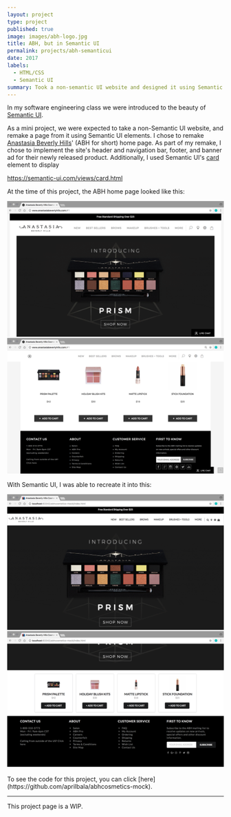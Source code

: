 ```yaml
---
layout: project
type: project
published: true
image: images/abh-logo.jpg
title: ABH, but in Semantic UI
permalink: projects/abh-semanticui
date: 2017
labels:
  - HTML/CSS
  - Semantic UI
summary: Took a non-semantic UI website and designed it using Semantic UI elements.
---
```

In my software engineering class we were introduced to the beauty of [Semantic UI](https://semantic-ui.com/). 

As a mini project, we were expected to take a non-Semantic UI website, and remake a page from it using Semantic UI elements. I chose to remake [Anastasia Beverly Hills](http://www.anastasiabeverlyhills.com/)' (ABH for short) home page. As part of my remake, I chose to implement the site's header and navigation bar, footer, and banner ad for their newly released product. Additionally, I used Semantic UI's [card](https://semantic-ui.com/views/card.html) element to display 

https://semantic-ui.com/views/card.html


At the time of this project, the ABH home page looked like this:
<center>
<div class="ui images"><img src="../images/abh-1.png" width="600px"></div>
<div class="ui images"><img src="../images/abh-2.png" width="600px"></div>
</center>

With Semantic UI, I was able to recreate it into this:
<center>
<div class="ui images"><img src="../images/abh-mock1.png" width="600px"></div>
<div class="ui images"><img src="../images/abh-mock2.png" width="600px"></div>
</center>

<br>
To see the code for this project, you can click [here](https://github.com/aprilbala/abhcosmetics-mock).
<br>
<hr>
This project page is a WIP.

